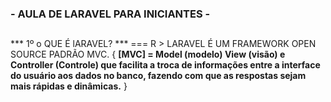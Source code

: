 ### - AULA DE LARAVEL PARA INICIANTES - ###

##
*** 1º  o QUE É lARAVEL? ***
=== R > LARAVEL É UM FRAMEWORK OPEN SOURCE PADRÃO MVC. {
    **[MVC] =  Model (modelo) View (visão) e Controller (Controle) que facilita a troca de informações entre a interface do usuário aos dados no banco, fazendo com que as respostas sejam mais rápidas e dinâmicas.**
}